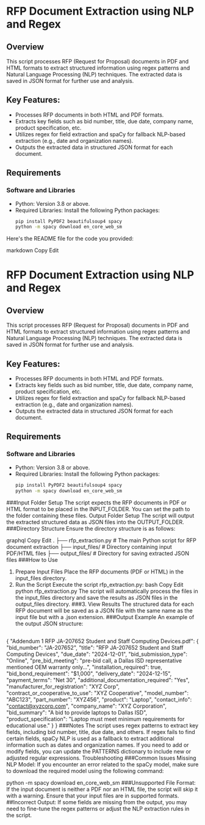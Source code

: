# RFP Document Extraction using NLP and Regex

## Overview
This script processes RFP (Request for Proposal) documents in PDF and HTML formats to extract structured information using regex patterns and Natural Language Processing (NLP) techniques. The extracted data is saved in JSON format for further use and analysis.

## Key Features:
- Processes RFP documents in both HTML and PDF formats.
- Extracts key fields such as bid number, title, due date, company name, product specification, etc.
- Utilizes regex for field extraction and spaCy for fallback NLP-based extraction (e.g., date and organization names).
- Outputs the extracted data in structured JSON format for each document.

## Requirements

### Software and Libraries
- Python: Version 3.8 or above.
- Required Libraries: Install the following Python packages:
  ```bash
  pip install PyPDF2 beautifulsoup4 spacy
  python -m spacy download en_core_web_sm


Here's the README file for the code you provided:

markdown
Copy
Edit
# RFP Document Extraction using NLP and Regex

## Overview
This script processes RFP (Request for Proposal) documents in PDF and HTML formats to extract structured information using regex patterns and Natural Language Processing (NLP) techniques. The extracted data is saved in JSON format for further use and analysis.

## Key Features:
- Processes RFP documents in both HTML and PDF formats.
- Extracts key fields such as bid number, title, due date, company name, product specification, etc.
- Utilizes regex for field extraction and spaCy for fallback NLP-based extraction (e.g., date and organization names).
- Outputs the extracted data in structured JSON format for each document.

## Requirements

### Software and Libraries
- Python: Version 3.8 or above.
- Required Libraries: Install the following Python packages:
  ```bash
  pip install PyPDF2 beautifulsoup4 spacy
  python -m spacy download en_core_web_sm
###Input Folder Setup
The script expects the RFP documents in PDF or HTML format to be placed in the INPUT_FOLDER. You can set the path to the folder containing these files.
Output Folder Setup
The script will output the extracted structured data as JSON files into the OUTPUT_FOLDER.
###Directory Structure
Ensure the directory structure is as follows:

graphql
Copy
Edit
.
├── rfp_extraction.py             # The main Python script for RFP document extraction
├── input_files/                  # Directory containing input PDF/HTML files
├── output_files/                 # Directory for saving extracted JSON files
###How to Use
1. Prepare Input Files
Place the RFP documents (PDF or HTML) in the input_files directory.
2. Run the Script
Execute the script rfp_extraction.py:
bash
Copy
Edit
python rfp_extraction.py
The script will automatically process the files in the input_files directory and save the results as JSON files in the output_files directory.
###3. View Results
The structured data for each RFP document will be saved as a JSON file with the same name as the input file but with a .json extension.
###Output Example
An example of the output JSON structure:

##
{
    "Addendum 1 RFP JA-207652 Student and Staff Computing Devices.pdf": {
        "bid_number": "JA-207652",
        "title": "RFP JA-207652 Student and Staff Computing Devices",
        "due_date": "2024-12-01",
        "bid_submission_type": "Online",
        "pre_bid_meeting": "pre-bid call, a Dallas ISD representative mentioned OEM warranty only...",
        "installation_required": true,
        "bid_bond_requirement": "$1,000",
        "delivery_date": "2024-12-15",
        "payment_terms": "Net 30",
        "additional_documentation_required": "Yes",
        "manufacturer_for_registration": "XYZ Corp",
        "contract_or_cooperative_to_use": "XYZ Cooperative",
        "model_number": "ABC123",
        "part_number": "XYZ456",
        "product": "Laptop",
        "contact_info": "contact@xyzcorp.com",
        "company_name": "XYZ Corporation",
        "bid_summary": "A bid to provide laptops to Dallas ISD",
        "product_specification": "Laptop must meet minimum requirements for educational use."
    }
}
###Notes
The script uses regex patterns to extract key fields, including bid number, title, due date, and others.
If regex fails to find certain fields, spaCy NLP is used as a fallback to extract additional information such as dates and organization names.
If you need to add or modify fields, you can update the PATTERNS dictionary to include new or adjusted regular expressions.
Troubleshooting
###Common Issues
Missing NLP Model:
If you encounter an error related to the spaCy model, make sure to download the required model using the following command:

python -m spacy download en_core_web_sm
###Unsupported File Format:
If the input document is neither a PDF nor an HTML file, the script will skip it with a warning. Ensure that your input files are in supported formats.
##Incorrect Output:
If some fields are missing from the output, you may need to fine-tune the regex patterns or adjust the NLP extraction rules in the script.
